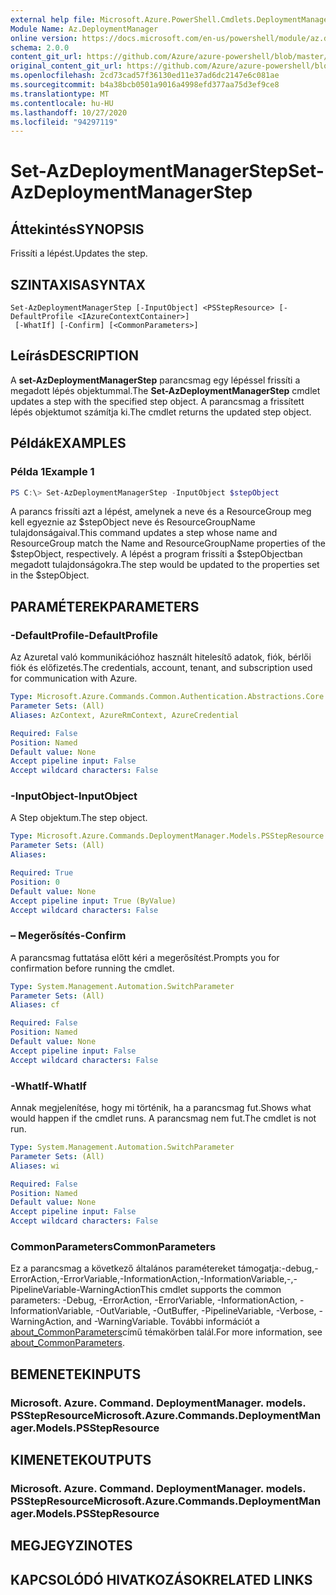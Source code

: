 ```yaml
---
external help file: Microsoft.Azure.PowerShell.Cmdlets.DeploymentManager.dll-Help.xml
Module Name: Az.DeploymentManager
online version: https://docs.microsoft.com/en-us/powershell/module/az.deploymentmanager/set-azdeploymentmanagerstep
schema: 2.0.0
content_git_url: https://github.com/Azure/azure-powershell/blob/master/src/DeploymentManager/DeploymentManager/help/Set-AzDeploymentManagerStep.md
original_content_git_url: https://github.com/Azure/azure-powershell/blob/master/src/DeploymentManager/DeploymentManager/help/Set-AzDeploymentManagerStep.md
ms.openlocfilehash: 2cd73cad57f36130ed11e37ad6dc2147e6c081ae
ms.sourcegitcommit: b4a38bcb0501a9016a4998efd377aa75d3ef9ce8
ms.translationtype: MT
ms.contentlocale: hu-HU
ms.lasthandoff: 10/27/2020
ms.locfileid: "94297119"
---
```

# <span data-ttu-id="258b6-101">Set-AzDeploymentManagerStep</span><span class="sxs-lookup"><span data-stu-id="258b6-101">Set-AzDeploymentManagerStep</span></span>

## <span data-ttu-id="258b6-102">Áttekintés</span><span class="sxs-lookup"><span data-stu-id="258b6-102">SYNOPSIS</span></span>
<span data-ttu-id="258b6-103">Frissíti a lépést.</span><span class="sxs-lookup"><span data-stu-id="258b6-103">Updates the step.</span></span>

## <span data-ttu-id="258b6-104">SZINTAXISA</span><span class="sxs-lookup"><span data-stu-id="258b6-104">SYNTAX</span></span>

```
Set-AzDeploymentManagerStep [-InputObject] <PSStepResource> [-DefaultProfile <IAzureContextContainer>]
 [-WhatIf] [-Confirm] [<CommonParameters>]
```

## <span data-ttu-id="258b6-105">Leírás</span><span class="sxs-lookup"><span data-stu-id="258b6-105">DESCRIPTION</span></span>
<span data-ttu-id="258b6-106">A **set-AzDeploymentManagerStep** parancsmag egy lépéssel frissíti a megadott lépés objektummal.</span><span class="sxs-lookup"><span data-stu-id="258b6-106">The **Set-AzDeploymentManagerStep** cmdlet updates a step with the specified step object.</span></span>
<span data-ttu-id="258b6-107">A parancsmag a frissített lépés objektumot számítja ki.</span><span class="sxs-lookup"><span data-stu-id="258b6-107">The cmdlet returns the updated step object.</span></span>

## <span data-ttu-id="258b6-108">Példák</span><span class="sxs-lookup"><span data-stu-id="258b6-108">EXAMPLES</span></span>

### <span data-ttu-id="258b6-109">Példa 1</span><span class="sxs-lookup"><span data-stu-id="258b6-109">Example 1</span></span>
```powershell
PS C:\> Set-AzDeploymentManagerStep -InputObject $stepObject
```

<span data-ttu-id="258b6-110">A parancs frissíti azt a lépést, amelynek a neve és a ResourceGroup meg kell egyeznie az $stepObject neve és ResourceGroupName tulajdonságaival.</span><span class="sxs-lookup"><span data-stu-id="258b6-110">This command updates a step whose name and ResourceGroup match the Name and ResourceGroupName properties of the $stepObject, respectively.</span></span>
<span data-ttu-id="258b6-111">A lépést a program frissíti a $stepObjectban megadott tulajdonságokra.</span><span class="sxs-lookup"><span data-stu-id="258b6-111">The step would be updated to the properties set in the $stepObject.</span></span>

## <span data-ttu-id="258b6-112">PARAMÉTEREK</span><span class="sxs-lookup"><span data-stu-id="258b6-112">PARAMETERS</span></span>

### <span data-ttu-id="258b6-113">-DefaultProfile</span><span class="sxs-lookup"><span data-stu-id="258b6-113">-DefaultProfile</span></span>
<span data-ttu-id="258b6-114">Az Azuretal való kommunikációhoz használt hitelesítő adatok, fiók, bérlői fiók és előfizetés.</span><span class="sxs-lookup"><span data-stu-id="258b6-114">The credentials, account, tenant, and subscription used for communication with Azure.</span></span>

```yaml
Type: Microsoft.Azure.Commands.Common.Authentication.Abstractions.Core.IAzureContextContainer
Parameter Sets: (All)
Aliases: AzContext, AzureRmContext, AzureCredential

Required: False
Position: Named
Default value: None
Accept pipeline input: False
Accept wildcard characters: False
```

### <span data-ttu-id="258b6-115">-InputObject</span><span class="sxs-lookup"><span data-stu-id="258b6-115">-InputObject</span></span>
<span data-ttu-id="258b6-116">A Step objektum.</span><span class="sxs-lookup"><span data-stu-id="258b6-116">The step object.</span></span>

```yaml
Type: Microsoft.Azure.Commands.DeploymentManager.Models.PSStepResource
Parameter Sets: (All)
Aliases:

Required: True
Position: 0
Default value: None
Accept pipeline input: True (ByValue)
Accept wildcard characters: False
```

### <span data-ttu-id="258b6-117">– Megerősítés</span><span class="sxs-lookup"><span data-stu-id="258b6-117">-Confirm</span></span>
<span data-ttu-id="258b6-118">A parancsmag futtatása előtt kéri a megerősítést.</span><span class="sxs-lookup"><span data-stu-id="258b6-118">Prompts you for confirmation before running the cmdlet.</span></span>

```yaml
Type: System.Management.Automation.SwitchParameter
Parameter Sets: (All)
Aliases: cf

Required: False
Position: Named
Default value: None
Accept pipeline input: False
Accept wildcard characters: False
```

### <span data-ttu-id="258b6-119">-WhatIf</span><span class="sxs-lookup"><span data-stu-id="258b6-119">-WhatIf</span></span>
<span data-ttu-id="258b6-120">Annak megjelenítése, hogy mi történik, ha a parancsmag fut.</span><span class="sxs-lookup"><span data-stu-id="258b6-120">Shows what would happen if the cmdlet runs.</span></span>
<span data-ttu-id="258b6-121">A parancsmag nem fut.</span><span class="sxs-lookup"><span data-stu-id="258b6-121">The cmdlet is not run.</span></span>

```yaml
Type: System.Management.Automation.SwitchParameter
Parameter Sets: (All)
Aliases: wi

Required: False
Position: Named
Default value: None
Accept pipeline input: False
Accept wildcard characters: False
```

### <span data-ttu-id="258b6-122">CommonParameters</span><span class="sxs-lookup"><span data-stu-id="258b6-122">CommonParameters</span></span>
<span data-ttu-id="258b6-123">Ez a parancsmag a következő általános paramétereket támogatja:-debug,-ErrorAction,-ErrorVariable,-InformationAction,-InformationVariable,-,-PipelineVariable-WarningAction</span><span class="sxs-lookup"><span data-stu-id="258b6-123">This cmdlet supports the common parameters: -Debug, -ErrorAction, -ErrorVariable, -InformationAction, -InformationVariable, -OutVariable, -OutBuffer, -PipelineVariable, -Verbose, -WarningAction, and -WarningVariable.</span></span> <span data-ttu-id="258b6-124">További információt a [about_CommonParameters](http://go.microsoft.com/fwlink/?LinkID=113216)című témakörben talál.</span><span class="sxs-lookup"><span data-stu-id="258b6-124">For more information, see [about_CommonParameters](http://go.microsoft.com/fwlink/?LinkID=113216).</span></span>

## <span data-ttu-id="258b6-125">BEMENETEK</span><span class="sxs-lookup"><span data-stu-id="258b6-125">INPUTS</span></span>

### <span data-ttu-id="258b6-126">Microsoft. Azure. Command. DeploymentManager. models. PSStepResource</span><span class="sxs-lookup"><span data-stu-id="258b6-126">Microsoft.Azure.Commands.DeploymentManager.Models.PSStepResource</span></span>

## <span data-ttu-id="258b6-127">KIMENETEK</span><span class="sxs-lookup"><span data-stu-id="258b6-127">OUTPUTS</span></span>

### <span data-ttu-id="258b6-128">Microsoft. Azure. Command. DeploymentManager. models. PSStepResource</span><span class="sxs-lookup"><span data-stu-id="258b6-128">Microsoft.Azure.Commands.DeploymentManager.Models.PSStepResource</span></span>

## <span data-ttu-id="258b6-129">MEGJEGYZI</span><span class="sxs-lookup"><span data-stu-id="258b6-129">NOTES</span></span>

## <span data-ttu-id="258b6-130">KAPCSOLÓDÓ HIVATKOZÁSOK</span><span class="sxs-lookup"><span data-stu-id="258b6-130">RELATED LINKS</span></span>
